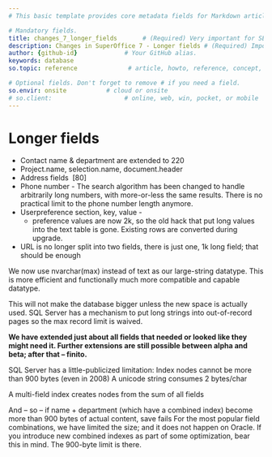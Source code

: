 ```yaml
---
# This basic template provides core metadata fields for Markdown articles on docs.superoffice.com.

# Mandatory fields.
title: changes_7_longer_fields       # (Required) Very important for SEO. Intent in a unique string of 43-59 chars including spaces.
description: Changes in SuperOffice 7 - Longer fields # (Required) Important for SEO. Recommended character length is 115-145 characters including spaces.
author: {github-id}             # Your GitHub alias.
keywords: database
so.topic: reference              # article, howto, reference, concept, guide

# Optional fields. Don't forget to remove # if you need a field.
so.envir: onsite           # cloud or onsite
# so.client:                    # online, web, win, pocket, or mobile
---
```


# Longer fields

* Contact name & department are extended to 220
* Project.name, selection.name, document.header
* Address fields  \[80\]
* Phone number - The search algorithm has been changed to handle arbitrarily long numbers, with more-or-less the same results. There is no practical limit to the phone number length anymore.
* Userpreference section, key, value -
  * preference values are now 2k, so the old hack that put long values into the text table is gone. Existing rows are converted during upgrade.
* URL is no longer split into two fields, there is just one, 1k long field; that should be enough

We now use nvarchar(max) instead of text as our large-string datatype. This is more efficient and functionally much more compatible and capable datatype.

This will not make the database bigger unless the new space is actually used. SQL Server has a mechanism to put long strings into out-of-record pages so the max record limit is waived.

**We have extended just about all fields that needed or looked like they might need it. Further extensions are still possible between alpha and beta; after that – finito.**

SQL Server has a little-publicized limitation: Index nodes cannot be more than 900 bytes (even in 2008)
A unicode string consumes 2 bytes/char

A multi-field index creates nodes from the sum of all fields

And – so – if name + department (which have a combined index) become more than 900 bytes of actual content, save fails
For the most popular field combinations, we have limited the size; and it does not happen on Oracle.
If you introduce new combined indexes as part of some optimization, bear this in mind. The 900-byte limit is there.
